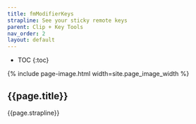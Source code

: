 ```yaml
---
title: fmModifierKeys
strapline: See your sticky remote keys
parent: Clip + Key Tools
nav_order: 2
layout: default
---
```

- TOC
{:toc}

{% include page-image.html width=site.page_image_width %}

## {{page.title}}

{{page.strapline}}



